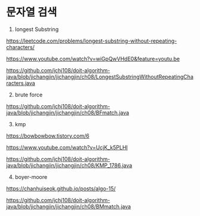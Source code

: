 
# 문자열 검색


1. longest Substring 

https://leetcode.com/problems/longest-substring-without-repeating-characters/

https://www.youtube.com/watch?v=wiGpQwVHdE0&feature=youtu.be

https://github.com/jchj108/doit-algorithm-java/blob/jichangjin/jichangjin/ch08/LongestSubstringWithoutRepeatingCharacters.java

2. brute force 

https://github.com/jchj108/doit-algorithm-java/blob/jichangjin/jichangjin/ch08/BFmatch.java

3. kmp

https://bowbowbow.tistory.com/6

https://www.youtube.com/watch?v=UcjK_k5PLHI

https://github.com/jchj108/doit-algorithm-java/blob/jichangjin/jichangjin/ch08/KMP_1786.java

4. boyer-moore

https://chanhuiseok.github.io/posts/algo-15/

https://github.com/jchj108/doit-algorithm-java/blob/jichangjin/jichangjin/ch08/BMmatch.java
